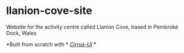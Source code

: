 # llanion-cove-site

Website for the activity centre called Llanion Cove, based in Pembroke Dock, Wales

*Built from scratch with * *[Cirrus-UI](https://www.cirrus-ui.com/)* *
